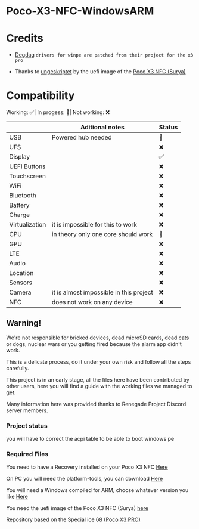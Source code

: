 # Poco-X3-NFC-WindowsARM

# Credits

- [Degdag](https://github.com/degdag) ```drivers for winpe are patched from their project for the x3 pro```

- Thanks to [ungeskriptet](https://github.com/ungeskriptet) by the uefi image of the [Poco X3 NFC (Surya)](https://github.com/ungeskriptet/edk2-surya)

# Compatibility

Working: ✅|
In progess: 🔶️|
Not working: ❌


|| Aditional notes | Status |
|---------------|------------------------|--------------------------|
| USB | Powered hub needed | 🔶️|
| UFS |  | ❌|
| Display | | ✅|
| UEFI Buttons |  | ❌|
| Touchscreen | | ❌|
| WiFi | | ❌|
| Bluetooth | | ❌|
| Battery |  | ❌|
| Charge |  | ❌|
| Virtualization | it is impossible for this to work	 | ❌|
| CPU | in theory only one core should work| 🔶️|
| GPU | | ❌|
| LTE |  | ❌|
| Audio |  | ❌|
| Location |  | ❌|
| Sensors |  | ❌|
| Camera | it is almost impossible in this project	 | ❌|
| NFC | does not work on any device	 | ❌|

## Warning!
We're not responsible for bricked devices, dead microSD cards, dead cats or dogs, nuclear wars or you getting fired because the alarm app didn't work.

This is a delicate process, do it under your own risk and follow all the steps carefully.

This project is in an early stage, all the files here have been contributed by other users, here you will find a guide with the working files we managed to get.

Many information here was provided thanks to Renegade Project Discord server members.

###  Project status ### 
you will have to correct the acpi table to be able to boot windows pe

### Required Files ### 
You need to have a Recovery installed on your Poco X3 NFC [Here](https://sourceforge.net/projects/mahajant99/files/surya/TWRP/)

On PC you will need the platform-tools, you can download [Here](https://developer.android.com/studio/releases/platform-tools)

You will need a Windows compiled for ARM, choose whatever version you like [Here](https://uupdump.net/)

You need the uefi image of the Poco X3 NFC (Surya) [here](https://github.com/ungeskriptet/edk2-surya)

Repository based on the Special ice 68 [(Poco X3 PRO)](https://github.com/Icesito68/Port-Windows-11-Poco-X3-pro)
